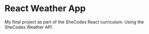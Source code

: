 # React Weather App

My final project as part of the SheCodes React curriculum.
Using the SheCodes Weather API.
